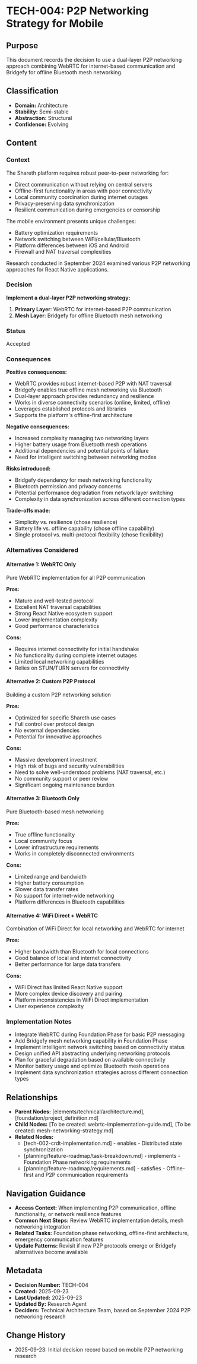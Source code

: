 # TECH-004: P2P Networking Strategy for Mobile

## Purpose
This document records the decision to use a dual-layer P2P networking approach combining WebRTC for internet-based communication and Bridgefy for offline Bluetooth mesh networking.

## Classification
- **Domain:** Architecture
- **Stability:** Semi-stable
- **Abstraction:** Structural
- **Confidence:** Evolving

## Content

### Context
The Shareth platform requires robust peer-to-peer networking for:
- Direct communication without relying on central servers
- Offline-first functionality in areas with poor connectivity
- Local community coordination during internet outages
- Privacy-preserving data synchronization
- Resilient communication during emergencies or censorship

The mobile environment presents unique challenges:
- Battery optimization requirements
- Network switching between WiFi/cellular/Bluetooth
- Platform differences between iOS and Android
- Firewall and NAT traversal complexities

Research conducted in September 2024 examined various P2P networking approaches for React Native applications.

### Decision
**Implement a dual-layer P2P networking strategy:**
1. **Primary Layer**: WebRTC for internet-based P2P communication
2. **Mesh Layer**: Bridgefy for offline Bluetooth mesh networking

### Status
Accepted

### Consequences

**Positive consequences:**
- WebRTC provides robust internet-based P2P with NAT traversal
- Bridgefy enables true offline mesh networking via Bluetooth
- Dual-layer approach provides redundancy and resilience
- Works in diverse connectivity scenarios (online, limited, offline)
- Leverages established protocols and libraries
- Supports the platform's offline-first architecture

**Negative consequences:**
- Increased complexity managing two networking layers
- Higher battery usage from Bluetooth mesh operations
- Additional dependencies and potential points of failure
- Need for intelligent switching between networking modes

**Risks introduced:**
- Bridgefy dependency for mesh networking functionality
- Bluetooth permission and privacy concerns
- Potential performance degradation from network layer switching
- Complexity in data synchronization across different connection types

**Trade-offs made:**
- Simplicity vs. resilience (chose resilience)
- Battery life vs. offline capability (chose offline capability)
- Single protocol vs. multi-protocol flexibility (chose flexibility)

### Alternatives Considered

#### Alternative 1: WebRTC Only
Pure WebRTC implementation for all P2P communication

**Pros:**
- Mature and well-tested protocol
- Excellent NAT traversal capabilities
- Strong React Native ecosystem support
- Lower implementation complexity
- Good performance characteristics

**Cons:**
- Requires internet connectivity for initial handshake
- No functionality during complete internet outages
- Limited local networking capabilities
- Relies on STUN/TURN servers for connectivity

#### Alternative 2: Custom P2P Protocol
Building a custom P2P networking solution

**Pros:**
- Optimized for specific Shareth use cases
- Full control over protocol design
- No external dependencies
- Potential for innovative approaches

**Cons:**
- Massive development investment
- High risk of bugs and security vulnerabilities
- Need to solve well-understood problems (NAT traversal, etc.)
- No community support or peer review
- Significant ongoing maintenance burden

#### Alternative 3: Bluetooth Only
Pure Bluetooth-based mesh networking

**Pros:**
- True offline functionality
- Local community focus
- Lower infrastructure requirements
- Works in completely disconnected environments

**Cons:**
- Limited range and bandwidth
- Higher battery consumption
- Slower data transfer rates
- No support for internet-wide networking
- Platform differences in Bluetooth capabilities

#### Alternative 4: WiFi Direct + WebRTC
Combination of WiFi Direct for local networking and WebRTC for internet

**Pros:**
- Higher bandwidth than Bluetooth for local connections
- Good balance of local and internet connectivity
- Better performance for large data transfers

**Cons:**
- WiFi Direct has limited React Native support
- More complex device discovery and pairing
- Platform inconsistencies in WiFi Direct implementation
- User experience complexity

### Implementation Notes
- Integrate WebRTC during Foundation Phase for basic P2P messaging
- Add Bridgefy mesh networking capability in Foundation Phase
- Implement intelligent network switching based on connectivity status
- Design unified API abstracting underlying networking protocols
- Plan for graceful degradation based on available connectivity
- Monitor battery usage and optimize Bluetooth mesh operations
- Implement data synchronization strategies across different connection types

## Relationships
- **Parent Nodes:** [elements/technical/architecture.md], [foundation/project_definition.md]
- **Child Nodes:** [To be created: webrtc-implementation-guide.md], [To be created: mesh-networking-strategy.md]
- **Related Nodes:**
  - [tech-002-crdt-implementation.md] - enables - Distributed state synchronization
  - [planning/feature-roadmap/task-breakdown.md] - implements - Foundation Phase networking requirements
  - [planning/feature-roadmap/requirements.md] - satisfies - Offline-first and P2P communication requirements

## Navigation Guidance
- **Access Context:** When implementing P2P communication, offline functionality, or network resilience features
- **Common Next Steps:** Review WebRTC implementation details, mesh networking integration
- **Related Tasks:** Foundation phase networking, offline-first architecture, emergency communication features
- **Update Patterns:** Revisit if new P2P protocols emerge or Bridgefy alternatives become available

## Metadata
- **Decision Number:** TECH-004
- **Created:** 2025-09-23
- **Last Updated:** 2025-09-23
- **Updated By:** Research Agent
- **Deciders:** Technical Architecture Team, based on September 2024 P2P networking research

## Change History
- 2025-09-23: Initial decision record based on mobile P2P networking research